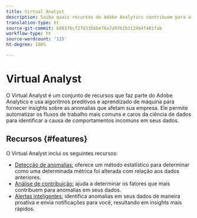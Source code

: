 ```yaml
---
title: Virtual Analyst
description: Saiba quais recursos do Adobe Analytics contribuem para o Virtual Analyst.
translation-type: ht
source-git-commit: b88376cf27d335bbe76a7a9762b312464f481fab
workflow-type: ht
source-wordcount: '115'
ht-degree: 100%

---
```



# Virtual Analyst

O Virtual Analyst é um conjunto de recursos que faz parte do Adobe Analytics e usa algoritmos preditivos e aprendizado de máquina para fornecer insights sobre as anomalias que afetam sua empresa. Ele permite automatizar os fluxos de trabalho mais comuns e caros da ciência de dados para identificar a causa de comportamentos incomuns em seus dados.

## Recursos {#features}

O Virtual Analyst inclui os seguintes recursos:

* [Detecção de anomalias:](c-anomaly-detection/anomaly-detection.md) oferece um método estatístico para determinar como uma determinada métrica foi alterada com relação aos dados anteriores.
* [Análise de contribuição:](contribution-analysis/run-contribution-analysis.md) ajuda a determinar os fatores que mais contribuem para anomalias em seus dados.
* [Alertas inteligentes:](../c-intelligent-alerts/intellligent-alerts.md) identifica anomalias em seus dados de maneira proativa e envia notificações para você, resultando em insights mais rápidos.

